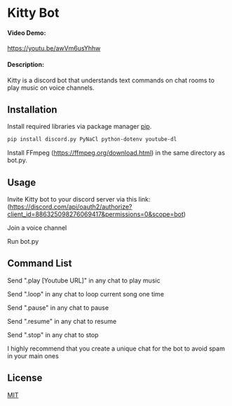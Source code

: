 # Kitty Bot

#### Video Demo: 

<https://youtu.be/awVm6usYhhw>

#### Description:

Kitty is a discord bot that understands text commands on chat rooms to play music on voice channels.

## Installation

Install required libraries via package manager [pip](https://pip.pypa.io/en/stable/).

```bash
pip install discord.py PyNaCl python-dotenv youtube-dl
```

Install FFmpeg (https://ffmpeg.org/download.html) in the same directory as bot.py.

## Usage

Invite Kitty bot to your discord server via this link: (https://discord.com/api/oauth2/authorize?client_id=886325098276069417&permissions=0&scope=bot)

Join a voice channel

Run bot.py

## Command List

Send ".play [Youtube URL]" in any chat to play music

Send ".loop" in any chat to loop current song one time

Send ".pause" in any chat to pause

Send ".resume" in any chat to resume

Send ".stop" in any chat to stop

I highly recommend that you create a unique chat for the bot to avoid spam in your main ones

## License

[MIT](https://choosealicense.com/licenses/mit/)
